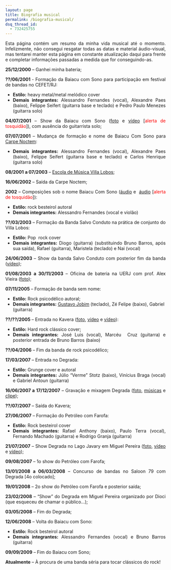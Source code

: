 ```yaml
---
layout: page
title: Biografia musical
permalink: /biografia-musical/
dsq_thread_id:
  - 732425755
---
```

<p style="text-align: justify;">
  Esta página contém um resumo da minha vida musical até o momento. Infelizmente, não consegui resgatar todas as datas e material áudio-visual, mas tentarei manter esta página em constante atualização daqui para frente e completar informações passadas a medida que for conseguindo-as.
</p>

<p style="text-align: justify;">
  <strong>25/12/2000</strong> &#8211; Ganhei minha bateria;
</p>

<p style="text-align: justify;">
  <strong>??/06/2001 </strong>- Formação da Baiacu com Sono para participação em festival de bandas no CEFET/RJ:
</p>

<ul style="text-align: justify;">
  <li>
    <strong>Estilo:</strong> heavy metal/metal melódico cover
  </li>
  <li>
    <strong>Demais integrantes:</strong> Alessandro Fernandes (vocal), Alexandre Paes (baixo), Felippe Seifert (guitarra base e teclado) e Pedro Paulo Menezes (guitarra solo)
  </li>
</ul>

<p style="text-align: justify;">
  <strong>04/07/2001</strong> &#8211; Show da Baiacu com Sono (<a href="http://www.rodrigocarvalho.blog.br/wp-content/uploads/2010/05/Baiacu-com-Sono.jpg" target="_blank">foto</a> e <a href="http://www.youtube.com/watch?v=xNAy28H8sWc" target="_blank">vídeo</a> [<span style="color: #ff0000;">alerta de tosquidão</span>]), com ausência do guitarrista solo;
</p>

<p style="text-align: justify;">
  <strong>07/07/2001</strong> &#8211; Mudança de formação e nome de Baiacu Com Sono para <a href="http://www.carpemetal.hpg.com.br/" target="_blank">Carpe Noctem</a>:
</p>

<ul style="text-align: justify;">
  <li>
    <strong>Demais integrantes:</strong> Alessandro Fernandes (vocal), Alexandre Paes (baixo), Felippe Seifert (guitarra base e teclado) e Carlos Henrique (guitarra solo)
  </li>
</ul>

<p style="text-align: justify;">
  <strong>08/2001</strong> <strong>a 07/2003</strong> &#8211; <a href="http://www.villa-lobos.org.br/" target="_blank">Escola de Música Villa Lobos</a>;
</p>

<p style="text-align: justify;">
  <strong>16/06/2002</strong> &#8211; Saída da Carpe Noctem;
</p>

<p style="text-align: justify;">
  <strong>2002</strong> &#8211; Composições sob o nome Baiacu Com Sono (<a href="http://www.rodrigocarvalho.blog.br/wp-content/uploads/2010/05/Baiacu-Com-Sono-Baiacu-Com-Sono.mp3" target="_blank">áudio</a> e  <a href="http://www.rodrigocarvalho.blog.br/wp-content/uploads/2010/05/Baiacu-Com-Sono-Cidade-Confusa.mp3" target="_blank">áudio</a> [<span style="color: #ff0000;">alerta de tosquidão</span>]):
</p>

<ul style="text-align: justify;">
  <li>
    <strong>Estilo:</strong> rock besteirol autoral
  </li>
  <li>
    <strong>Demais integrantes:</strong> Alessandro Fernandes (vocal e violão)
  </li>
</ul>

<p style="text-align: justify;">
  <strong>??/03/2003</strong> &#8211; Formação da Banda Salvo Conduto na prática de conjunto do Villa Lobos:
</p>

<ul style="text-align: justify;">
  <li>
    <strong>Estilo:</strong> Pop  rock cover
  </li>
  <li>
    <strong>Demais integrantes:</strong> Diogo (guitarra) (substituindo Bruno Barros, após sua saída), Rafael (guitarra), Maristela (teclado) e Nai (vocal)
  </li>
</ul>

<p style="text-align: justify;">
  <strong>24/06/2003</strong> &#8211; Show da banda Salvo Conduto com posterior fim da banda (<a href="http://www.youtube.com/watch?v=sdJAj_PWEWA" target="_blank">vídeo</a>);
</p>

<p style="text-align: justify;">
  <strong> </strong>
</p>

<p style="text-align: justify;">
  <strong>01/08/2003</strong> <strong>a 30/11/2003</strong> &#8211; Oficina de bateria na UERJ com prof. Alex Vieira (<a href="http://www.rodrigocarvalho.blog.br/wp-content/uploads/2010/05/BateriaUERJ_1.bmp" target="_blank">foto</a>);
</p>

<p style="text-align: justify;">
  <strong>07/11/2005</strong> &#8211; Formação de banda sem nome:
</p>

*   **Estilo:** Rock psicodélico autoral;
*   **Demais integrantes:** <a href="http://www.gustavojobim.com/" target="_blank">Gustavo Jobim</a> (teclado), Zé Felipe (baixo), Gabriel (guitarra)

<p style="text-align: justify;">
  <strong>??/??/2005</strong> &#8211; Entrada no Kavera (<a href="http://www.rodrigocarvalho.blog.br/wp-content/uploads/2010/05/PB080013-edit.jpg" target="_blank">foto</a>, <a href="http://www.youtube.com/watch?v=yBuPcE4dizc" target="_blank">vídeo</a> e <a href="http://video.google.com/videoplay?docid=-2798439304923505794#" target="_blank">vídeo</a>):
</p>

<ul style="text-align: justify;">
  <li>
    <strong>Estilo:</strong> Hard rock clássico cover;
  </li>
  <li>
    <strong>Demais integrantes:</strong> José Luis (vocal), Marcéu  Cruz (guitarra) e posterior entrada de Bruno Barros (baixo)
  </li>
</ul>

**??/04/2006** &#8211; Fim da banda de rock psicodélico;

<p style="text-align: justify;">
  <strong>17/03/2007</strong> &#8211; Entrada no Degrada:
</p>

<ul style="text-align: justify;">
  <li>
    <strong>Estilo:</strong> Grunge cover e autoral
  </li>
  <li>
    <strong>Demais integrantes:</strong> Júlio &#8220;Verme&#8221; Stotz (baixo), Vinícius Braga (vocal) e Gabriel Antoun (guitarra)
  </li>
</ul>

<p style="text-align: justify;">
  <strong>16/06/2007 a 17/12/2007</strong> &#8211; Gravação e mixagem Degrada (<a href="http://www.rodrigocarvalho.blog.br/wp-content/uploads/2010/05/img193.jpg" target="_blank">foto</a>, <a href="http://www.myspace.com/degrada" target="_blank">músicas</a> e <a href="http://www.youtube.com/watch?v=xONgfhGQbo4" target="_blank">clipe</a>);
</p>

<p style="text-align: justify;">
  <strong>??/07/2007</strong> &#8211; Saída do Kavera;
</p>

<p style="text-align: justify;">
  <strong>27/06/2007</strong> &#8211; Formação do Petróleo com Farofa:
</p>

<ul style="text-align: justify;">
  <li>
    <strong>Estilo:</strong> Rock besteirol cover
  </li>
  <li>
    <strong>Demais integrantes:</strong> Rafael Anthony (baixo), Paulo Terra (vocal), Fernando Machado (guitarra) e Rodrigo Granja (guitarra)
  </li>
</ul>

<p style="text-align: justify;">
  <strong>21/07/2007</strong> &#8211; Show Degrada no Lago Javary em Miguel Pereira (<a href="http://www.rodrigocarvalho.blog.br/wp-content/uploads/2010/05/P7290066.jpg" target="_blank">foto</a>, <a href="http://www.youtube.com/watch?v=N3dcHzyaDEs" target="_blank">vídeo</a> e <a href="http://www.youtube.com/watch?v=pg42S6gW_Nw" target="_blank">vídeo</a>);
</p>

<p style="text-align: justify;">
  <strong>09/08/2007</strong> &#8211; 1o show do Petróleo com Farofa;
</p>

<p style="text-align: justify;">
  <strong>13/01/2008 a 06/03/2008</strong> &#8211; Concurso de bandas no Saloon 79 com Degrada [4o colocado];
</p>

<p style="text-align: justify;">
  <strong>19/01/2008</strong> &#8211; 2o show do Petróleo com Farofa e posterior saída;
</p>

<p style="text-align: justify;">
  <strong>23/02/2008</strong> &#8211; &#8220;Show&#8221; do Degrada em Miguel Pereira organizado por Dioci (que esqueceu de chamar o público&#8230;);
</p>

<p style="text-align: justify;">
  <strong>03/05/2008</strong> &#8211; Fim do Degrada;
</p>

<p style="text-align: justify;">
  <strong>12/06/2008</strong> &#8211; Volta do Baiacu com Sono:
</p>

<ul style="text-align: justify;">
  <li>
    <strong>Estilo:</strong> Rock besteirol autoral
  </li>
  <li>
    <strong>Demais integrantes:</strong> Alessandro Fernandes (vocal) e Bruno Barros (guitarra)
  </li>
</ul>

<p style="text-align: justify;">
  <strong>09/09/2009</strong> &#8211; Fim do Baiacu com Sono;
</p>

<p style="text-align: justify;">
  <strong>Atualmente</strong> &#8211; À procura de uma banda séria para tocar clássicos do rock!
</p>
